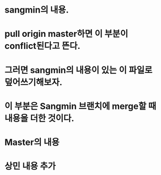 # sangmin의 내용.
# pull origin master하면 이 부분이 conflict된다고 뜬다.
# 그러면 sangmin의 내용이 있는 이 파일로 덮어쓰기해보자.

# 이 부분은 Sangmin 브랜치에 merge할 때 내용을 더한 것이다.
# Master의 내용
# 상민 내용 추가